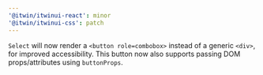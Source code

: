 ```yaml
---
'@itwin/itwinui-react': minor
'@itwin/itwinui-css': patch
---
```


`Select` will now render a `<button role=combobox>` instead of a generic `<div>`, for improved accessibility. This button now also supports passing DOM props/attributes using `buttonProps`.
